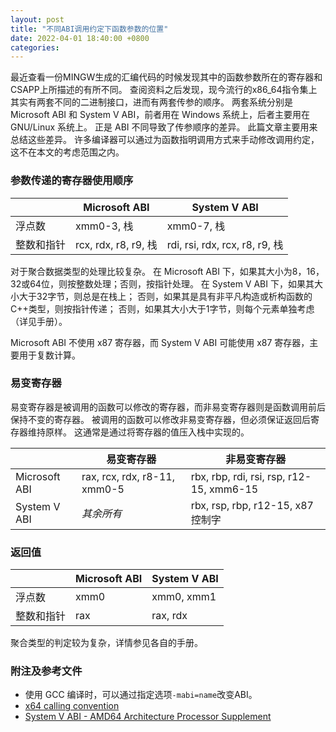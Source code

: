 ```yaml
---
layout: post
title: "不同ABI调用约定下函数参数的位置"
date: 2022-04-01 18:40:00 +0800
categories:
--- 
```


最近查看一份MINGW生成的汇编代码的时候发现其中的函数参数所在的寄存器和CSAPP上所描述的有所不同。
查阅资料之后发现，现今流行的x86_64指令集上其实有两套不同的二进制接口，进而有两套传参的顺序。
两套系统分别是 Microsoft ABI 和 System V ABI，前者用在 Windows 系统上，后者主要用在 GNU/Linux 系统上。
正是 ABI 不同导致了传参顺序的差异。
此篇文章主要用来总结这些差异。
许多编译器可以通过为函数指明调用方式来手动修改调用约定，这不在本文的考虑范围之内。

### 参数传递的寄存器使用顺序

| | Microsoft ABI | System V ABI |
|-|---------------|--------------|
| 浮点数 | xmm0-3, 栈 | xmm0-7, 栈 |
| 整数和指针 | rcx, rdx, r8, r9, 栈 | rdi, rsi, rdx, rcx, r8, r9, 栈 |

对于聚合数据类型的处理比较复杂。
在 Microsoft ABI 下，如果其大小为8，16，32或64位，则按整数处理；否则，按指针处理。
在 System V ABI 下，如果其大小大于32字节，则总是在栈上；
否则，如果其是具有非平凡构造或析构函数的C++类型，则按指针传递；
否则，如果其大小大于1字节，则每个元素单独考虑（详见手册）。

Microsoft ABI 不使用 x87 寄存器，而 System V ABI 可能使用 x87 寄存器，主要用于复数计算。

### 易变寄存器

易变寄存器是被调用的函数可以修改的寄存器，而非易变寄存器则是函数调用前后保持不变的寄存器。
被调用的函数可以修改非易变寄存器，但必须保证返回后寄存器维持原样。
这通常是通过将寄存器的值压入栈中实现的。

| | 易变寄存器 | 非易变寄存器 |
|-| - | - |
| Microsoft ABI | rax, rcx, rdx, r8-11, xmm0-5 | rbx, rbp, rdi, rsi, rsp, r12-15, xmm6-15 |
| System V ABI | *其余所有* | rbx, rsp, rbp, r12-15, x87控制字 |

### 返回值

| | Microsoft ABI | System V ABI |
|-|---------------|--------------|
| 浮点数 | xmm0 | xmm0, xmm1 |
| 整数和指针 | rax | rax, rdx |

聚合类型的判定较为复杂，详情参见各自的手册。


### 附注及参考文件

- 使用 GCC 编译时，可以通过指定选项`-mabi=name`改变ABI。
- [x64 calling convention](https://docs.microsoft.com/en-us/cpp/build/x64-calling-convention)
- [System V ABI - AMD64 Architecture Processor Supplement](https://www.uclibc.org/docs/psABI-x86_64.pdf)
